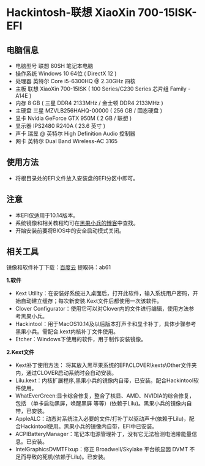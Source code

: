 # Hackintosh-联想 XiaoXin 700-15ISK-EFI

## 电脑信息

- 电脑型号	联想 80SH 笔记本电脑
- 操作系统	Windows 10 64位 ( DirectX 12 )
- 处理器	英特尔 Core i5-6300HQ @ 2.30GHz 四核
- 主板	联想 XiaoXin 700-15ISK ( 100 Series/C230 Series 芯片组 Family - A14E )
- 内存	8 GB ( 三星 DDR4 2133MHz / 金士顿 DDR4 2133MHz )
- 主硬盘	三星 MZVLB256HAHQ-00000 ( 256 GB / 固态硬盘 )
- 显卡	Nvidia GeForce GTX 950M ( 2 GB / 联想 )
- 显示器	IPS2480 R240A ( 23.6 英寸  )
- 声卡	瑞昱  @ 英特尔 High Definition Audio 控制器
- 网卡	英特尔 Dual Band Wireless-AC 3165

## 使用方法

- 将根目录处的EFI文件放入安装盘的EFI分区中即可。

## 注意

- 本EFI仅适用于10.14版本。
- 系统镜像和相关教程均可在[黑果小兵的博客](https://blog.daliansky.net/)中查找。
- 开始安装前要将BIOS中的安全启动模式关闭。

## 相关工具

镜像和软件补丁下载：[百度云](https://pan.baidu.com/s/19aCykiVi4nMQJaNzd61HZg)  提取码：ab61 

**1.软件**

- Kext Utility：在安装好系统进入桌面后，打开此软件，输入系统用户密码，开始自动建立缓存；每次新安装.Kext文件后都使用一次该软件。
- Clover Configurator：使用它可以对Clover内的文件进行编辑，使用方法参考黑果小兵。
- Hackintool：用于MacOS10.14及以后版本打声卡和显卡补丁，具体步骤参考黑果小兵。需配合.kext内核补丁文件使用。
- Etcher：Windows下使用的软件，用于制作安装镜像。

**2.Kext文件**

- Kext补丁使用方法： 将其放入黑苹果系统的EFI\CLOVER\kexts\Other文件夹内，通过CLOVER启动系统时会自动安装。
- Lilu.kext：内核扩展程序,黑果小兵的镜像内自带，已安装。配合Hackintool软件使用。
- WhatEverGreen:显卡综合修复，整合了核显、AMD、NVIDIA的综合修复，包括 （单卡启动黑屏，唤醒黑屏 等等）(依赖于Lilu)。黑果小兵的镜像内自带，已安装。
- AppleALC：动态对系统注入必要的文件/打补丁以驱动声卡(依赖于Lilu)，配合Hackintool使用。黑果小兵的镜像内自带，EFI中已安装。
- ACPIBatteryManager：笔记本电源管理补丁，没有它无法检测电池带能量信息。已安装。
- IntelGraphicsDVMTFixup：修正 Broadwell/Skylake 平台核显因 DVMT 不足而导致的死机(依赖于Lilu)。已安装。

